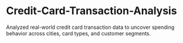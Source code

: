 # Credit-Card-Transaction-Analysis
Analyzed real-world credit card transaction data to uncover spending behavior across cities, card types, and customer segments.
